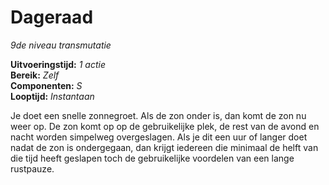 # Dageraad

_9de niveau_
_transmutatie_

**Uitvoeringstijd:**
_1 actie_  
**Bereik:**
_Zelf_  
**Componenten:**
_S_  
**Looptijd:**
_Instantaan_

Je doet een snelle zonnegroet.
Als de zon onder is, dan komt de zon nu weer op.
De zon komt op op de gebruikelijke plek, de rest van de avond en nacht worden simpelweg overgeslagen.
Als je dit een uur of langer doet nadat de zon is ondergegaan, dan krijgt iedereen die minimaal de helft van die tijd heeft geslapen toch de gebruikelijke voordelen van een lange rustpauze.
